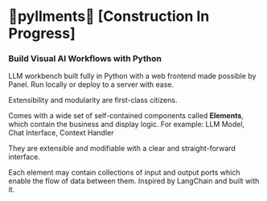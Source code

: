 # 🚧pyllments🚧 [Construction In Progress]

### Build Visual AI Workflows with Python
LLM workbench built fully in Python with a web frontend made possible by Panel. Run locally or deploy to a server with ease.

Extensibility and modularity are first-class citizens.

Comes with a wide set of self-contained components called **Elements**, which contain the business and display logic. For example: LLM Model, Chat Interface, Context Handler

They are extensible and modifiable with a clear and straight-forward interface.

Each element may contain collections of input and output ports which enable the flow of data between them. Inspired by LangChain and built with it.
